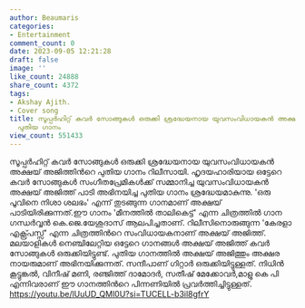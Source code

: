 ```yaml
---
author: Beaumaris
categories:
- Entertainment
comment_count: 0
date: 2023-09-05 12:21:28
draft: false
image: ''
like_count: 24888
share_count: 4372
tags:
- Akshay Ajith.
- Cover song
title: സൂപ്പര്‍ഹിറ്റ് കവര്‍ സോങ്ങുകള്‍ ഒരുക്കി ശ്രദ്ധേയനായ യുവസംവിധായകന്‍ അക്ഷയ് അജിത്തിന്‍റെ
  പുതിയ ഗാനം
view_count: 551433
---
```


സൂപ്പര്‍ഹിറ്റ് കവര്‍ സോങ്ങുകള്‍ ഒരുക്കി ശ്രദ്ധേയനായ യുവസംവിധായകന്‍ അക്ഷയ് അജിത്തിന്‍റെ പുതിയ ഗാനം റിലീസായി. ഹൃദയഹാരിയായ ഒട്ടേറെ കവര്‍ സോങ്ങുകള്‍ സംഗീതപ്രേമികള്‍ക്ക് സമ്മാനിച്ച യുവസംവിധായകന്‍ അക്ഷയ് അജിത്ത് പാടി അഭിനയിച്ച പുതിയ ഗാനം ശ്രദ്ധേയമാകുന്നു. 'ഒരു പൂവിനെ നിശാ ശലഭം' എന്ന് തുടങ്ങുന്ന ഗാനമാണ് അക്ഷയ് പാടിയിരിക്കുന്നത്.ഈ ഗാനം 'മീനത്തില്‍ താലികെട്ട്' എന്ന ചിത്രത്തിൽ ഗാന ഗന്ധർവ്വൻ കെ.ജെ.യേശുദാസ് ആലപിച്ചതാണ്. റിലീസിനൊരുങ്ങുന്ന 'കേരളാ എക്സ്പ്രസ്സ്' എന്ന ചിത്രത്തിന്‍റെ സംവിധായകനാണ് അക്ഷയ് അജിത്ത്. മലയാളികള്‍ നെഞ്ചിലേറ്റിയ ഒട്ടേറെ ഗാനങ്ങള്‍ അക്ഷയ് അജിത്ത് കവര്‍ സോങ്ങുകള്‍ ഒരുക്കിയിട്ടുണ്ട്. പുതിയ ഗാനത്തില്‍ അക്ഷയ് അജിത്തും അക്ഷര നായരുമാണ് അഭിനയിക്കുന്നത്. സന്ദീപാണ് ഗിറ്റാര്‍ ഒരുക്കിയിട്ടുള്ളത്. നിധിന്‍ കൂട്ടുങ്കല്‍, വിനീഷ് മണി, രഞ്ജിത്ത് ദാമോദര്‍, സതീഷ് മേക്കോവര്‍,മാളു കെ പി എന്നിവരാണ് ഈ ഗാനത്തിന്‍റെ പിന്നണിയില്‍ പ്രവര്‍ത്തിച്ചിട്ടുള്ളത്. https://youtu.be/lUuUD_QMl0U?si=TUCELL-b3il8gfrY